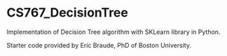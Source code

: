 # CS767_DecisionTree
Implementation of Decision Tree algorithm with SKLearn library in Python.

Starter code provided by Eric Braude, PhD of Boston University.
